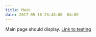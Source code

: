 ```yaml
---
title: Main
date: 2017-05-16 23:48:00 -04:00
---
```


Main page should display. [Link to testing](https://fibonacci-.github.io/testing)